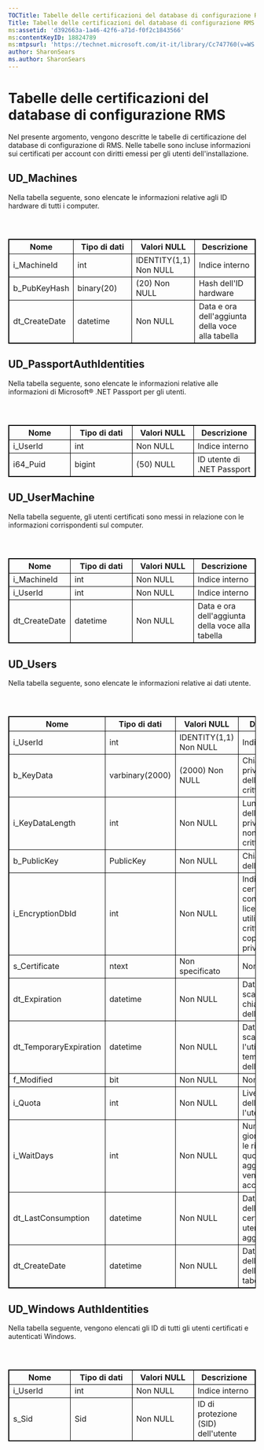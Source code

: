 ```yaml
---
TOCTitle: Tabelle delle certificazioni del database di configurazione RMS
Title: Tabelle delle certificazioni del database di configurazione RMS
ms:assetid: 'd392663a-1a46-42f6-a71d-f0f2c1843566'
ms:contentKeyID: 18824789
ms:mtpsurl: 'https://technet.microsoft.com/it-it/library/Cc747760(v=WS.10)'
author: SharonSears
ms.author: SharonSears
---
```


Tabelle delle certificazioni del database di configurazione RMS
===============================================================

Nel presente argomento, vengono descritte le tabelle di certificazione del database di configurazione di RMS. Nelle tabelle sono incluse informazioni sui certificati per account con diritti emessi per gli utenti dell'installazione.

UD\_Machines
------------

Nella tabella seguente, sono elencate le informazioni relative agli ID hardware di tutti i computer.

###  

 
<table style="border:1px solid black;">
<colgroup>
<col width="25%" />
<col width="25%" />
<col width="25%" />
<col width="25%" />
</colgroup>
<thead>
<tr class="header">
<th style="border:1px solid black;" >Nome</th>
<th style="border:1px solid black;" >Tipo di dati</th>
<th style="border:1px solid black;" >Valori NULL</th>
<th style="border:1px solid black;" >Descrizione</th>
</tr>
</thead>
<tbody>
<tr class="odd">
<td style="border:1px solid black;">i_MachineId</td>
<td style="border:1px solid black;">int</td>
<td style="border:1px solid black;">IDENTITY(1,1) Non NULL</td>
<td style="border:1px solid black;">Indice interno</td>
</tr>
<tr class="even">
<td style="border:1px solid black;">b_PubKeyHash</td>
<td style="border:1px solid black;">binary(20)</td>
<td style="border:1px solid black;">(20) Non NULL</td>
<td style="border:1px solid black;">Hash dell'ID hardware</td>
</tr>
<tr class="odd">
<td style="border:1px solid black;">dt_CreateDate</td>
<td style="border:1px solid black;">datetime</td>
<td style="border:1px solid black;">Non NULL</td>
<td style="border:1px solid black;">Data e ora dell'aggiunta della voce alla tabella</td>
</tr>
</tbody>
</table>
  
UD\_PassportAuthIdentities  
--------------------------
  
Nella tabella seguente, sono elencate le informazioni relative alle informazioni di Microsoft® .NET Passport per gli utenti.
  
###  

 
<table style="border:1px solid black;">
<colgroup>
<col width="25%" />
<col width="25%" />
<col width="25%" />
<col width="25%" />
</colgroup>
<thead>
<tr class="header">
<th style="border:1px solid black;" >Nome</th>
<th style="border:1px solid black;" >Tipo di dati</th>
<th style="border:1px solid black;" >Valori NULL</th>
<th style="border:1px solid black;" >Descrizione</th>
</tr>
</thead>
<tbody>
<tr class="odd">
<td style="border:1px solid black;">i_UserId</td>
<td style="border:1px solid black;">int</td>
<td style="border:1px solid black;">Non NULL</td>
<td style="border:1px solid black;">Indice interno</td>
</tr>
<tr class="even">
<td style="border:1px solid black;">i64_Puid</td>
<td style="border:1px solid black;">bigint</td>
<td style="border:1px solid black;">(50) NULL</td>
<td style="border:1px solid black;">ID utente di .NET Passport</td>
</tr>
</tbody>
</table>
  
UD\_UserMachine  
---------------
  
Nella tabella seguente, gli utenti certificati sono messi in relazione con le informazioni corrispondenti sul computer.
  
###  

 
<table style="border:1px solid black;">
<colgroup>
<col width="25%" />
<col width="25%" />
<col width="25%" />
<col width="25%" />
</colgroup>
<thead>
<tr class="header">
<th style="border:1px solid black;" >Nome</th>
<th style="border:1px solid black;" >Tipo di dati</th>
<th style="border:1px solid black;" >Valori NULL</th>
<th style="border:1px solid black;" >Descrizione</th>
</tr>
</thead>
<tbody>
<tr class="odd">
<td style="border:1px solid black;">i_MachineId</td>
<td style="border:1px solid black;">int</td>
<td style="border:1px solid black;">Non NULL</td>
<td style="border:1px solid black;">Indice interno</td>
</tr>
<tr class="even">
<td style="border:1px solid black;">i_UserId</td>
<td style="border:1px solid black;">int</td>
<td style="border:1px solid black;">Non NULL</td>
<td style="border:1px solid black;">Indice interno</td>
</tr>
<tr class="odd">
<td style="border:1px solid black;">dt_CreateDate</td>
<td style="border:1px solid black;">datetime</td>
<td style="border:1px solid black;">Non NULL</td>
<td style="border:1px solid black;">Data e ora dell'aggiunta della voce alla tabella</td>
</tr>
</tbody>
</table>
  
UD\_Users  
---------
  
Nella tabella seguente, sono elencate le informazioni relative ai dati utente.
  
###  

 
<table style="border:1px solid black;">
<colgroup>
<col width="25%" />
<col width="25%" />
<col width="25%" />
<col width="25%" />
</colgroup>
<thead>
<tr class="header">
<th style="border:1px solid black;" >Nome</th>
<th style="border:1px solid black;" >Tipo di dati</th>
<th style="border:1px solid black;" >Valori NULL</th>
<th style="border:1px solid black;" >Descrizione</th>
</tr>
</thead>
<tbody>
<tr class="odd">
<td style="border:1px solid black;">i_UserId</td>
<td style="border:1px solid black;">int</td>
<td style="border:1px solid black;">IDENTITY(1,1) Non NULL</td>
<td style="border:1px solid black;">Indice interno</td>
</tr>
<tr class="even">
<td style="border:1px solid black;">b_KeyData</td>
<td style="border:1px solid black;">varbinary(2000)</td>
<td style="border:1px solid black;">(2000) Non NULL</td>
<td style="border:1px solid black;">Chiave privata/pubblica dell'utente crittografata</td>
</tr>
<tr class="odd">
<td style="border:1px solid black;">i_KeyDataLength</td>
<td style="border:1px solid black;">int</td>
<td style="border:1px solid black;">Non NULL</td>
<td style="border:1px solid black;">Lunghezza della chiave privata/pubblica non crittografata</td>
</tr>
<tr class="even">
<td style="border:1px solid black;">b_PublicKey</td>
<td style="border:1px solid black;">PublicKey</td>
<td style="border:1px solid black;">Non NULL</td>
<td style="border:1px solid black;">Chiave pubblica dell'utente</td>
</tr>
<tr class="odd">
<td style="border:1px solid black;">i_EncryptionDbId</td>
<td style="border:1px solid black;">int</td>
<td style="border:1px solid black;">Non NULL</td>
<td style="border:1px solid black;">Indice al certificato concessore di licenze utilizzato per crittografare la coppia chiave privata/pubblica</td>
</tr>
<tr class="even">
<td style="border:1px solid black;">s_Certificate</td>
<td style="border:1px solid black;">ntext</td>
<td style="border:1px solid black;">Non specificato</td>
<td style="border:1px solid black;">Non utilizzato</td>
</tr>
<tr class="odd">
<td style="border:1px solid black;">dt_Expiration</td>
<td style="border:1px solid black;">datetime</td>
<td style="border:1px solid black;">Non NULL</td>
<td style="border:1px solid black;">Data di scadenza della chiave dell'utente</td>
</tr>
<tr class="even">
<td style="border:1px solid black;">dt_TemporaryExpiration</td>
<td style="border:1px solid black;">datetime</td>
<td style="border:1px solid black;">Non NULL</td>
<td style="border:1px solid black;">Data e ora di scadenza per l'utilizzo temporaneo della chiave</td>
</tr>
<tr class="odd">
<td style="border:1px solid black;">f_Modified</td>
<td style="border:1px solid black;">bit</td>
<td style="border:1px solid black;">Non NULL</td>
<td style="border:1px solid black;">Non utilizzato</td>
</tr>
<tr class="even">
<td style="border:1px solid black;">i_Quota</td>
<td style="border:1px solid black;">int</td>
<td style="border:1px solid black;">Non NULL</td>
<td style="border:1px solid black;">Livello corrente della quota per l'utente</td>
</tr>
<tr class="odd">
<td style="border:1px solid black;">i_WaitDays</td>
<td style="border:1px solid black;">int</td>
<td style="border:1px solid black;">Non NULL</td>
<td style="border:1px solid black;">Numero di giorni prima che le richieste di quote aggiuntive vengano accettate</td>
</tr>
<tr class="even">
<td style="border:1px solid black;">dt_LastConsumption</td>
<td style="border:1px solid black;">datetime</td>
<td style="border:1px solid black;">Non NULL</td>
<td style="border:1px solid black;">Data e ora dell'ultima certificazione utente aggiuntiva</td>
</tr>
<tr class="odd">
<td style="border:1px solid black;">dt_CreateDate</td>
<td style="border:1px solid black;">datetime</td>
<td style="border:1px solid black;">Non NULL</td>
<td style="border:1px solid black;">Data e ora dell'aggiunta della voce alla tabella</td>
</tr>
</tbody>
</table>
  
UD\_Windows AuthIdentities  
--------------------------
  
Nella tabella seguente, vengono elencati gli ID di tutti gli utenti certificati e autenticati Windows.
  
###  

 
<table style="border:1px solid black;">
<colgroup>
<col width="25%" />
<col width="25%" />
<col width="25%" />
<col width="25%" />
</colgroup>
<thead>
<tr class="header">
<th style="border:1px solid black;" >Nome</th>
<th style="border:1px solid black;" >Tipo di dati</th>
<th style="border:1px solid black;" >Valori NULL</th>
<th style="border:1px solid black;" >Descrizione</th>
</tr>
</thead>
<tbody>
<tr class="odd">
<td style="border:1px solid black;">i_UserId</td>
<td style="border:1px solid black;">int</td>
<td style="border:1px solid black;">Non NULL</td>
<td style="border:1px solid black;">Indice interno</td>
</tr>
<tr class="even">
<td style="border:1px solid black;">s_Sid</td>
<td style="border:1px solid black;">Sid</td>
<td style="border:1px solid black;">Non NULL</td>
<td style="border:1px solid black;">ID di protezione (SID) dell'utente</td>
</tr>
</tbody>
</table>
